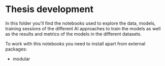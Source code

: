 # Thesis development

In this folder you'll find the notebooks used
to explore the data, models, training sessions of the different
AI approaches to train the models as well as the results
and metrics of the models in the different datasets.

To work with this notebooks you need to install apart from
external packages:

- modular
